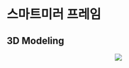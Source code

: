 # 스마트미러 프레임

## 3D Modeling

<p align="center">
<img src="http://postfiles9.naver.net/MjAxNzA4MDNfMjY0/MDAxNTAxNzA1MDk5OTIw.SmgDwc2mQx73tu-ZQMxR8G38NF1vc9GVLrfb9RlU854g.fvlbxkEZgPkekq7MZ-Ewa8yNdvWtG0HEPnni-Z6ZP1cg.GIF.wkddnjset/GIF.gif?type=w580">
</p>
